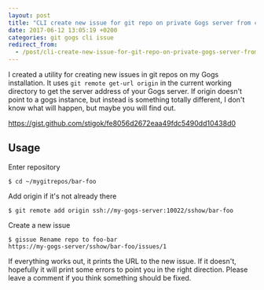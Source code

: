 ```yaml
---
layout: post
title: "CLI create new issue for git repo on private Gogs server from command line"
date: 2017-06-12 13:05:19 +0200
categories: git gogs cli issue
redirect_from:
  - /post/cli-create-new-issue-for-git-repo-on-private-gogs-server-from-command-line
---
```


I created a utility for creating new issues in git repos on my Gogs installation. It uses `git remote get-url origin` in the current working directory to get the server address of your Gogs server. If origin doesn't point to a gogs instance, but instead is something totally different, I don't know what will happen, but maybe you will find out.

<https://gist.github.com/stigok/fe8056d2672eaa49fdc5490dd10438d0>

## Usage

Enter repository

    $ cd ~/mygitrepos/bar-foo

Add origin if it's not already there

    $ git remote add origin ssh://my-gogs-server:10022/sshow/bar-foo

Create a new issue

    $ gissue Rename repo to foo-bar
    https://my-gogs-server/sshow/bar-foo/issues/1

If everything works out, it prints the URL to the new issue. If it doesn't, hopefully it will print some errors to point you in the right direction. Please leave a comment if you think something should be fixed.